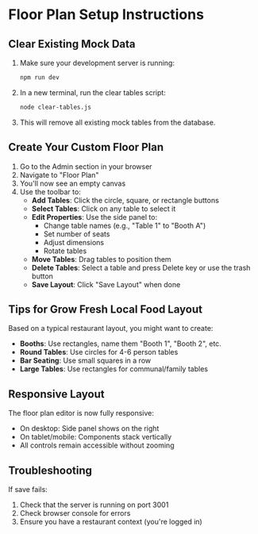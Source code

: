 # Floor Plan Setup Instructions

## Clear Existing Mock Data

1. Make sure your development server is running:
   ```bash
   npm run dev
   ```

2. In a new terminal, run the clear tables script:
   ```bash
   node clear-tables.js
   ```

3. This will remove all existing mock tables from the database.

## Create Your Custom Floor Plan

1. Go to the Admin section in your browser
2. Navigate to "Floor Plan" 
3. You'll now see an empty canvas
4. Use the toolbar to:
   - **Add Tables**: Click the circle, square, or rectangle buttons
   - **Select Tables**: Click on any table to select it
   - **Edit Properties**: Use the side panel to:
     - Change table names (e.g., "Table 1" to "Booth A")
     - Set number of seats
     - Adjust dimensions
     - Rotate tables
   - **Move Tables**: Drag tables to position them
   - **Delete Tables**: Select a table and press Delete key or use the trash button
   - **Save Layout**: Click "Save Layout" when done

## Tips for Grow Fresh Local Food Layout

Based on a typical restaurant layout, you might want to create:

- **Booths**: Use rectangles, name them "Booth 1", "Booth 2", etc.
- **Round Tables**: Use circles for 4-6 person tables
- **Bar Seating**: Use small squares in a row
- **Large Tables**: Use rectangles for communal/family tables

## Responsive Layout

The floor plan editor is now fully responsive:
- On desktop: Side panel shows on the right
- On tablet/mobile: Components stack vertically
- All controls remain accessible without zooming

## Troubleshooting

If save fails:
1. Check that the server is running on port 3001
2. Check browser console for errors
3. Ensure you have a restaurant context (you're logged in)